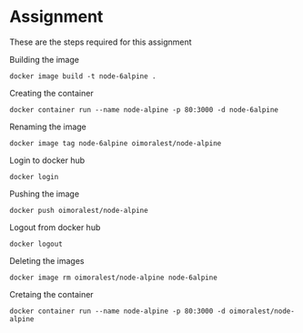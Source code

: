 # Assignment

These are the steps required for this assignment

Building the image

    docker image build -t node-6alpine .

Creating the container

    docker container run --name node-alpine -p 80:3000 -d node-6alpine

Renaming the image

    docker image tag node-6alpine oimoralest/node-alpine

Login to docker hub

    docker login

Pushing the image

    docker push oimoralest/node-alpine

Logout from docker hub

    docker logout

Deleting the images

    docker image rm oimoralest/node-alpine node-6alpine

Cretaing the container

    docker container run --name node-alpine -p 80:3000 -d oimoralest/node-alpine
